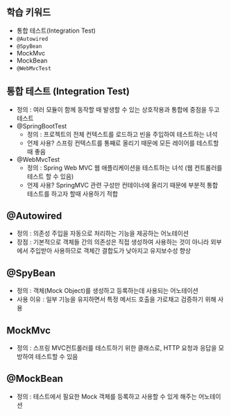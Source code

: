 ## 학습 키워드
- 통합 테스트(Integration Test)
- `@Autowired`
- `@SpyBean`
- MockMvc
- MockBean
- `@WebMvcTest`

## 통합 테스트 (Integration Test)
* 정의 : 여러 모듈이 함께 동작할 때 발생할 수 있는 상호작용과 통합에 중점을 두고 테스트
* @SpringBootTest
    * 정의 : 프로젝트의 전체 컨텍스트를 로드하고 빈을 주입하여 테스트하는 녀석
    * 언제 사용? 스프링 컨텍스트를 통째로 올리기 때문에 모든 레이어를 테스트할 때 좋음
* @WebMvcTest
    * 정의 : Spring Web MVC 웹 애플리케이션을 테스트하는 녀석 (웹 컨트롤러를 테스트 할 수 있음)
    * 언제 사용? SpringMVC 관련 구성만 컨테이너에 올리기 때문에 부분적 통합 테스트를 하고자 할때 사용하기 적합

## @Autowired
* 정의 : 의존성 주입을 자동으로 처리하는 기능을 제공하는 어노테이션
* 장점 : 기본적으로 객체들 간의 의존성은 직접 생성하여 사용하는 것이 아니라 외부에서 주입받아 사용하므로 객체간 결합도가 낮아지고 유지보수성 향상

## @SpyBean
* 정의 :  객체(Mock Object)를 생성하고 등록하는데 사용되는 어노테이션
* 사용 이유 : 일부 기능을 유지하면서 특정 메서드 호출을 가로채고 검증하기 위해 사용

## MockMvc
* 정의 : 스프링 MVC컨트롤러를 테스트하기 위한 클래스로, HTTP 요청과 응답을 모방하여 테스트할 수 있음

## @MockBean
* 정의 : 테스트에서 필요한 Mock 객체를 등록하고 사용할 수 있게 해주는 어노테이션